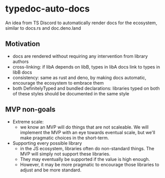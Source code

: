 # typedoc-auto-docs

An idea from TS Discord to automatically render docs for the ecosystem, similar to docs.rs and doc.deno.land

## Motivation

- docs are rendered without requiring any intervention from library authors
- cross-linking: if libA depends on libB, types in libA docs link to types in libB docs
- consistency: same as rust and deno, by making docs automatic, encourage the ecosystem to embrace them
- both DefinitelyTyped and bundled declarations: libraries typed on both of these styles should be documented in the same style

## MVP non-goals

- Extreme scale:
  - we know an MVP will do things that are not scaleable. We will implement the MVP with an eye towards eventual scale, but we'll make pragmatic choices in the short-term.
- Supporting every possible library
  - in the JS ecosystem, libraries often do non-standard things. The MVP will simply not support these libraries.
  - They may eventually be supported if the value is high enough.
  - However, it may be more pragmatic to encourage those libraries to adjust and be more standard.
